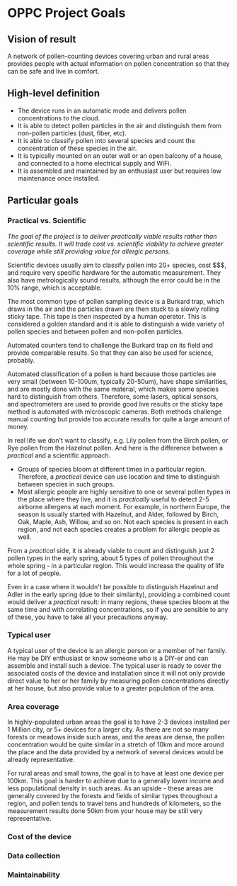 # OPPC Project Goals

## Vision of result

A network of pollen-counting devices covering urban and rural areas provides people with actual information on pollen concentration so that they can be safe and live in comfort.

## High-level definition

- The device runs in an automatic mode and delivers pollen concentrations to the cloud.
- It is able to detect pollen particles in the air and distinguish them from non-pollen particles (dust, fiber, etc).
- It is able to classify pollen into several species and count the concentration of these species in the air.
- It is typically mounted on an outer wall or an open balcony of a house, and connected to a home electrical supply and WiFi.
- It is assembled and maintained by an enthusiast user but requires low maintenance once installed.

## Particular goals

### Practical vs. Scientific

*The goal of the project is to deliver practically viable results rather than scientific results. It will trade cost vs. scientific viability to achieve greater coverage while still providing value for allergic persons.*

Scientific devices usually aim to classify pollen into 20+ species, cost $$$, and require very specific hardware for the automatic measurement. They also have metrologically sound results, although the error could be in the 10% range, which is acceptable.

The most common type of pollen sampling device is a Burkard trap, which draws in the air and the particles drawn are then stuck to a slowly rolling sticky tape. This tape is then inspected by a human operator. This is considered a golden standard and it is able to distinguish a wide variety of pollen species and between pollen and non-pollen particles.

Automated counters tend to challenge the Burkard trap on its field and provide comparable results. So that they can also be used for science, probably.

Automated classification of a pollen is hard because those particles are very small (between 10-100um, typically 20-50um), have shape similarities, and are mostly done with the same material, which makes some species hard to distinguish from others. Therefore, some lasers, optical sensors, and spectrometers are used to provide good live results or the sticky tape method is automated with microscopic cameras. Both methods challenge manual counting but provide too accurate results for quite a large amount of money.

In real life we don't want to classify, e.g. Lily pollen from the Birch pollen, or Rye pollen from the Hazelnut pollen. And here is the difference between a *practical* and a scientific approach.

- Groups of species bloom at different times in a particular region. Therefore, a *practical* device can use location and time to distinguish between species in such groups.
- Most allergic people are highly sensitive to one or several pollen types in the place where they live, and it is *practically* useful to detect 2-5 airborne allergens at each moment. For example, in northern Europe, the season is usually started with Hazelnut, and Alder, followed by Birch, Oak, Maple, Ash, Willow, and so on. Not each species is present in each region, and not each species creates a problem for allergic people as well. 

From a _practical_ side, it is already viable to count and distinguish just 2 pollen types in the early spring, about 5 types of pollen throughout the whole spring - in a particular region. This would increase the quality of life for a lot of people.

Even in a case where it wouldn't be possible to distinguish Hazelnut and Adler in the early spring (due to their similarity), providing a combined count would deliver a *practical* result: in many regions, these species bloom at the same time and with correlating concentrations, so if you are sensible to any of these, you have to take all your precautions anyway.

### Typical user

A typical user of the device is an allergic person or a member of her family. He may be DIY enthusiast or know someone who is a DIY-er and can assemble and install such a device. The typical user is ready to cover the associated costs of the device and installation since it will not only provide direct value to her or her family by measuring pollen concentrations directly at her house, but also provide value to a greater population of the area.

### Area coverage

In highly-populated urban areas the goal is to have 2-3 devices installed per 1 Million city, or 5+ devices for a larger city. As there are not so many forests or meadows inside such areas, and the areas are dense, the pollen concentration would be quite similar in a stretch of 10km and more around the place and the data provided by a network of several devices would be already representative.

For rural areas and small towns, the goal is to have at least one device per 100km. This goal is harder to achieve due to a generally lower income and less populational density in such areas. As an upside - these areas are generally covered by the forests and fields of similar types throughout a region, and pollen tends to travel tens and hundreds of kilometers, so the measurement results done 50km from your house may be still very representative.

### Cost of the device

### Data collection

### Maintainability


